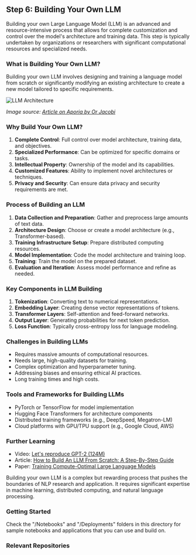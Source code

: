 ## Step 6: Building Your Own LLM

Building your own Large Language Model (LLM) is an advanced and resource-intensive process that allows for complete customization and control over the model's architecture and training data. This step is typically undertaken by organizations or researchers with significant computational resources and specialized needs.

### What is Building Your Own LLM?

Building your own LLM involves designing and training a language model from scratch or significantly modifying an existing architecture to create a new model tailored to specific requirements.

![LLM Architecture](https://www.aporia.com/wp-content/webp-express/webp-images/uploads/2024/02/image.png.webp)

*Image source: [Article on Aporia by Or Jacobi](https://www.aporia.com/learn/exploring-architectures-and-capabilities-of-foundational-llms/)*

### Why Build Your Own LLM?

1. **Complete Control**: Full control over model architecture, training data, and objectives.
2. **Specialized Performance**: Can be optimized for specific domains or tasks.
3. **Intellectual Property**: Ownership of the model and its capabilities.
4. **Customized Features**: Ability to implement novel architectures or techniques.
5. **Privacy and Security**: Can ensure data privacy and security requirements are met.

### Process of Building an LLM

1. **Data Collection and Preparation**: Gather and preprocess large amounts of text data.
2. **Architecture Design**: Choose or create a model architecture (e.g., Transformer-based).
3. **Training Infrastructure Setup**: Prepare distributed computing resources.
4. **Model Implementation**: Code the model architecture and training loop.
5. **Training**: Train the model on the prepared dataset.
6. **Evaluation and Iteration**: Assess model performance and refine as needed.

### Key Components in LLM Building

1. **Tokenization**: Converting text to numerical representations.
2. **Embedding Layer**: Creating dense vector representations of tokens.
3. **Transformer Layers**: Self-attention and feed-forward networks.
4. **Output Layer**: Generating probabilities for next token prediction.
5. **Loss Function**: Typically cross-entropy loss for language modeling.

### Challenges in Building LLMs

- Requires massive amounts of computational resources.
- Needs large, high-quality datasets for training.
- Complex optimization and hyperparameter tuning.
- Addressing biases and ensuring ethical AI practices.
- Long training times and high costs.

### Tools and Frameworks for Building LLMs

- PyTorch or TensorFlow for model implementation
- Hugging Face Transformers for architecture components
- Distributed training frameworks (e.g., DeepSpeed, Megatron-LM)
- Cloud platforms with GPU/TPU support (e.g., Google Cloud, AWS)

### Further Learning

- Video: [Let's reproduce GPT-2 (124M)](https://www.youtube.com/watch?v=l8pRSuU81PU)
- Article: [How to Build An LLM From Scratch: A Step-By-Step Guide](https://blog.spheron.network/how-to-build-an-llm-from-scratch-a-step-by-step-guide)
- Paper: [Training Compute-Optimal Large Language Models](https://arxiv.org/abs/2203.15556)

Building your own LLM is a complex but rewarding process that pushes the boundaries of NLP research and application. It requires significant expertise in machine learning, distributed computing, and natural language processing.

### Getting Started

Check the "/Notebooks" and "/Deployments" folders in this directory for sample notebooks and applications that you can use and build on.

                        
### Relevant Repositories